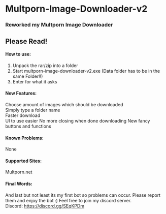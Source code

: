 # Multporn-Image-Downloader-v2  

### Reworked my Multporn Image Downloader  

## Please Read!  

#### How to use:  

1. Unpack the rar/zip into a folder  
2. Start multporn-image-downloader-v2.exe (Data folder has to be in the same Folder!!)
3. Enter for what it asks  


#### New Features:  

Choose amount of images which should be downloaded  
Simply type a folder name  
Faster download  
UI to use easier
No more closing when done downloading
New fancy buttons and functions

#### Known Problems:  

None  


#### Supported Sites:  

Multporn.net


#### Final Words:  

And last but not least its my first bot so problems can occur. Please report them and enjoy the bot :) Feel free to join my discord server.  
Discord: https://discord.gg/SEqKPDm
